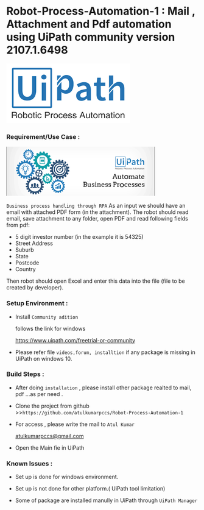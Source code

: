 # Robot-Process-Automation-1 : Mail , Attachment and Pdf automation using UiPath community version 2107.1.6498
![Uipath](https://github.com/atulkumarpccs/Robot-Process-Automation-1/blob/master/Images/Uipath_2.png)


 ### Requirement/Use Case :
 
![UiPath](https://github.com/atulkumarpccs/Robot-Process-Automation-1/blob/master/Images/Uipath_1.png)
 
 
 ```Business process handling through RPA```
As an input we should have an email with attached PDF form (in the attachment). The robot should read email, save attachment to any folder, open PDF and read following fields from pdf:

* 5 digit investor number (in the example it is 54325)
* Street Address
* Suburb
* State
* Postcode
* Country

Then robot should open Excel and enter this data into the file (file to be created by developer). 

 
 ### Setup Environment :
 * Install `Community adition`
 
   follows the link for windows
   
   <https://www.uipath.com/freetrial-or-community>
   
   
 * Please refer file ``videos,forum, installtion`` if any package is missing in UiPath on windows 10. 
   
 ### Build Steps :
 
 * After doing `installation` , please install other package realted to mail, pdf ...as per need .
 
 * Clone the project from github >>``https://github.com/atulkumarpccs/Robot-Process-Automation-1 `` 
 
 * For access , please write the mail to ``Atul Kumar``
 
   <atulkumarpccs@gmail.com>
 
 * Open the Main fie  in UiPath 
  
 ### Known Issues :
 
 * Set up is done for windows environment.
 
 * Set  up is not done for other platform.( UiPath tool limitation)
 
 * Some of package are installed manully in UiPath through ``UiPath Manager`` 
 
